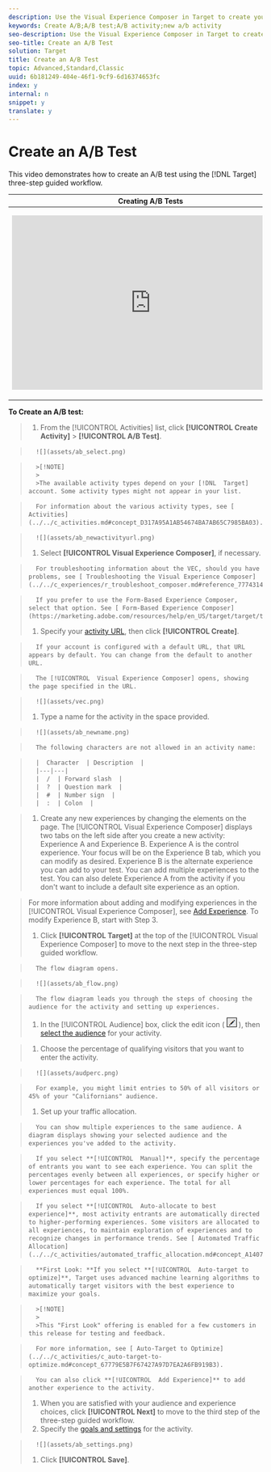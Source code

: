 ```yaml
---
description: Use the Visual Experience Composer in Target to create your test directly on a Target-enabled page and to modify portions of the page within Target.
keywords: Create A/B;A/B test;A/B activity;new a/b activity
seo-description: Use the Visual Experience Composer in Target to create your test directly on a Target-enabled page and to modify portions of the page within Target.
seo-title: Create an A/B Test
solution: Target
title: Create an A/B Test
topic: Advanced,Standard,Classic
uuid: 6b181249-404e-46f1-9cf9-6d16374653fc
index: y
internal: n
snippet: y
translate: y
---
```


# Create an A/B Test

This video demonstrates how to create an A/B test using the [!DNL  Target] three-step guided workflow. 



<table id="table_C56F4BE9B867463380013C584D97DAD2"> 
 <thead> 
  <tr> 
   <th class="entry" colspan="2"> Creating A/B Tests </th> 
   <th colname="col3" class="entry"> 8:36 </th> 
  </tr>
 </thead>
 <tbody> 
  <tr> 
   <td colspan="2"> <p> 
     <div width="550" class="video-iframe"> 
      <iframe src="https://www.youtube.com/embed/JG0dbWDAvtk/" frameborder="0" webkitallowfullscreen="true" mozallowfullscreen="true" oallowfullscreen="true" msallowfullscreen="true" allowfullscreen="allowfullscreen" scrolling="no" width="550" height="345">https://www.youtube.com/embed/JG0dbWDAvtk/</iframe>
     </div> </p> </td> 
   <td colname="col3"> <p> 
     <ul id="ul_B17C3EFA4B664415AE0159E418FF45C4"> 
      <li id="li_916224D2105348BE93D60015B2F43D4F">Create an A/B activity in Adobe Target </li> 
      <li id="li_0FED234A3A054DEAB62C4F58BAB47F7F">Allocate traffic using a manual split or automatic traffic allocation </li> 
     </ul> </p> </td> 
  </tr> 
 </tbody> 
</table>

**To Create an A/B test:** 

>1. From the [!UICONTROL  Activities] list, click **[!UICONTROL  Create Activity]** > **[!UICONTROL  A/B Test]**.

>       ![](assets/ab_select.png) 


>       >[!NOTE]
>       >
>       >The available activity types depend on your [!DNL  Target] account. Some activity types might not appear in your list. 


>       For information about the various activity types, see [ Activities](../../c_activities.md#concept_D317A95A1AB54674BA7AB65C7985BA03). 

>       ![](assets/ab_newactivityurl.png) 
>1. Select **[!UICONTROL  Visual Experience Composer]**, if necessary.

>       For troubleshooting information about the VEC, should you have problems, see [ Troubleshooting the Visual Experience Composer](../../c_experiences/r_troubleshoot_composer.md#reference_77743144F10143A3A89D56E116D296E4). 

>       If you prefer to use the Form-Based Experience Composer, select that option. See [ Form-Based Experience Composer](https://marketing.adobe.com/resources/help/en_US/target/target/t_form_experience_composer.html). 
>1. Specify your [ activity URL](../../c_activities/t_test_ab/t_test_create_ab/c_ab_activity_url.md#concept_D28549AAA0A14E3BB5F05F32BE8ABC90), then click **[!UICONTROL  Create]**.

>       If your account is configured with a default URL, that URL appears by default. You can change from the default to another URL. 

>       The [!UICONTROL  Visual Experience Composer] opens, showing the page specified in the URL. 

>       ![](assets/vec.png) 
>1. Type a name for the activity in the space provided.

>       ![](assets/ab_newname.png) 

>       The following characters are not allowed in an activity name: 



>       |  Character  | Description  |
>       |---|---|
>       |  /  | Forward slash  |
>       |  ?  | Question mark  |
>       |  #  | Number sign  |
>       |  :  | Colon  |

>1. Create any new experiences by changing the elements on the page.
>   The [!UICONTROL  Visual Experience Composer] displays two tabs on the left side after you create a new activity: Experience A and Experience B. Experience A is the control experience. Your focus will be on the Experience B tab, which you can modify as desired. Experience B is the alternate experience you can add to your test. You can add multiple experiences to the test. You can also delete Experience A from the activity if you don't want to include a default site experience as an option. 

>   For more information about adding and modifying experiences in the [!UICONTROL  Visual Experience Composer], see [ Add Experience](../../c_activities/t_test_ab/t_test_create_ab/t_ab_add_experience.md#task_454646F2895242D3B92DC395A0CE1A00). To modify Experience B, start with Step 3. 
>
>1. Click **[!UICONTROL  Target]** at the top of the [!UICONTROL  Visual Experience Composer] to move to the next step in the three-step guided workflow.

>       The flow diagram opens. 

>       ![](assets/ab_flow.png) 

>       The flow diagram leads you through the steps of choosing the audience for the activity and setting up experiences. 
>1. In the [!UICONTROL  Audience] box, click the edit icon (  ![](assets/icon_edit.png) ), then [ select the audience](../../c_activities/t_test_ab/t_test_create_ab/c_ab_audience.md#concept_A268236C1224451DB7844BF67F41A087) for your activity.

>1. Choose the percentage of qualifying visitors that you want to enter the activity.

>       ![](assets/audperc.png) 

>       For example, you might limit entries to 50% of all visitors or 45% of your "Californians" audience. 
>1. Set up your traffic allocation.

>       You can show multiple experiences to the same audience. A diagram displays showing your selected audience and the experiences you've added to the activity. 

>       If you select **[!UICONTROL  Manual]**, specify the percentage of entrants you want to see each experience. You can split the percentages evenly between all experiences, or specify higher or lower percentages for each experience. The total for all experiences must equal 100%. 

>       If you select **[!UICONTROL  Auto-allocate to best experience]**, most activity entrants are automatically directed to higher-performing experiences. Some visitors are allocated to all experiences, to maintain exploration of experiences and to recognize changes in performance trends. See [ Automated Traffic Allocation](../../c_activities/automated_traffic_allocation.md#concept_A1407678796B4C569E94CBA8A9F7F5D4). 

>       **First Look: **If you select **[!UICONTROL  Auto-target to optimize]**, Target uses advanced machine learning algorithms to automatically target visitors with the best experience to maximize your goals. 


>       >[!NOTE]
>       >
>       >This "First Look" offering is enabled for a few customers in this release for testing and feedback.


>       For more information, see [ Auto-Target to Optimize](../../c_activities/c_auto-target-to-optimize.md#concept_67779E5B7F67427A97D7EA2A6FB919B3). 

>       You can also click **[!UICONTROL  Add Experience]** to add another experience to the activity. 
>1. When you are satisfied with your audience and experience choices, click **[!UICONTROL  Next]** to move to the third step of the three-step guided workflow.
>1. Specify the [ goals and settings](../../c_activities/t_test_ab/t_test_create_ab/r_ab_goals_and_settings.md#reference_B25389FD6F3A4989801E740364B089CC) for the activity.

>       ![](assets/ab_settings.png) 
>1. Click **[!UICONTROL  Save]**.
